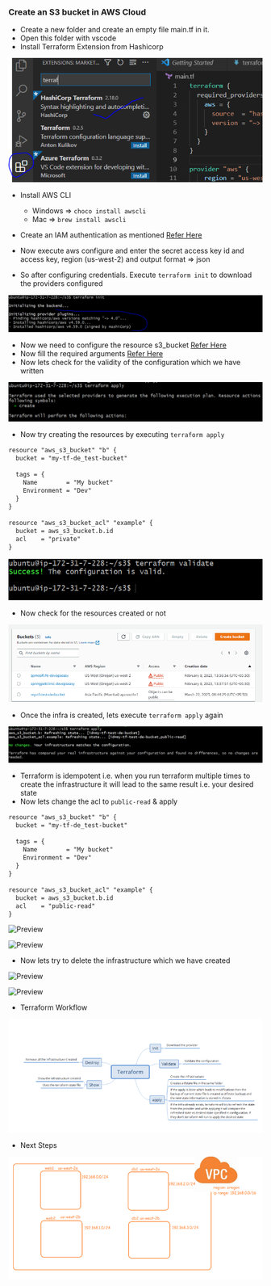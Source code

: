 ### Create an S3 bucket in AWS Cloud 
* Create a new folder and create an empty file main.tf in it.
* Open this folder with vscode
* Install Terraform Extension from Hashicorp 

![Preview](./Images/terraform6.png)

* Install AWS CLI
   * Windows => ``` choco install awscli ```
   *  Mac => ``` brew install awscli ```

* Create an IAM authentication as mentioned [Refer Here](https://serverless-stack.com/chapters/create-an-iam-user.html)
* Now execute aws configure and enter the secret access key id and access key, region (us-west-2) and output format => json
* So after configuring credentials. Execute ``` terraform init ``` to download the providers configured 

![Preview](./Images/terraform7.png)

* Now we need to configure the resource s3_bucket [Refer Here](https://registry.terraform.io/providers/hashicorp/aws/latest/docs/resources/s3_bucket)
* Now fill the required arguments [Refer Here](https://registry.terraform.io/providers/hashicorp/aws/latest/docs/resources/s3_bucket#argument-reference)
* Now lets check for the validity of the configuration which we have written 

![Preview](./Images/terraform8.png)

* Now try creating the resources by executing ``` terraform apply ```

```
resource "aws_s3_bucket" "b" {
  bucket = "my-tf-de_test-bucket"

  tags = {
    Name        = "My bucket"
    Environment = "Dev"
  }
}

resource "aws_s3_bucket_acl" "example" {
  bucket = aws_s3_bucket.b.id
  acl    = "private"
}
```

![Preview](./Images/terraform9.png)

* Now check for the resources created or not 

![Preview](./Images/terraform10.png)

* Once the infra is created, lets execute ``` terraform apply ``` again

![Preview](./Images/terraform11.png)

* Terraform is idempotent i.e. when you run terraform multiple times to create the infrastructure it will lead to the same result i.e. your desired state
* Now lets change the acl to ``` public-read ``` & apply 
```
resource "aws_s3_bucket" "b" {
  bucket = "my-tf-de_test-bucket"

  tags = {
    Name        = "My bucket"
    Environment = "Dev"
  }
}

resource "aws_s3_bucket_acl" "example" {
  bucket = aws_s3_bucket.b.id
  acl    = "public-read"
}
```
![Preview](./Images/terraform12.png)

![Preview](./Images/terraform13.png)

* Now lets try to delete the infrastructure which we have created 

![Preview](./Images/terraform14.png)

![Preview](./Images/terraform15.png)

* Terraform Workflow

![Preview](./Images/terraform-workflow.png)

* Next Steps

![Preview](./Images/aws-vpc-terraform.png)
